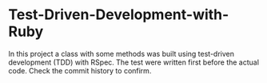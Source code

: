 # Test-Driven-Development-with-Ruby
In this project a class with some methods was built using test-driven development (TDD) with RSpec. The test were written first before the actual code. Check the commit history to confirm.
